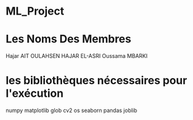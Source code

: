 # ML_Project

# Les Noms Des Membres 
Hajar AIT OULAHSEN
HAJAR EL-ASRI
Oussama MBARKI
# les bibliothèques nécessaires pour l'exécution
numpy
matplotlib
glob
cv2
os
seaborn
pandas
joblib
